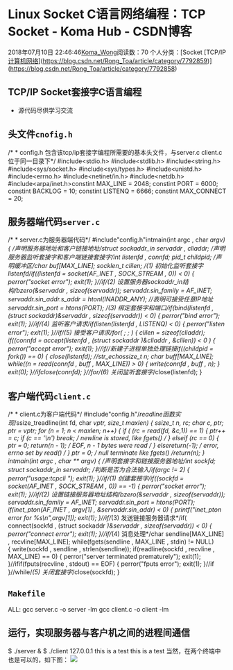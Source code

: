 # Linux Socket C语言网络编程：TCP Socket - Koma Hub - CSDN博客
2018年07月10日 22:46:46[Koma_Wong](https://me.csdn.net/Rong_Toa)阅读数：70
个人分类：[Socket																[TCP/IP																[计算机网络](https://blog.csdn.net/Rong_Toa/article/category/7569489)](https://blog.csdn.net/Rong_Toa/article/category/7792859)](https://blog.csdn.net/Rong_Toa/article/category/7792858)
## TCP/IP Socket套接字C语言编程
- 源代码尽供学习交流
## [](https://github.com/Rtoax/Knowledge/blob/master/Socket/tcp-socket.md#%E5%A4%B4%E6%96%87%E4%BB%B6cnofigh)头文件`cnofig.h`
/* * config.h 包含该tcp/ip套接字编程所需要的基本头文件，与server.c client.c位于同一目录下*/
#include<stdio.h>
#include<stdlib.h>
#include<string.h>
#include<sys/socket.h>
#include<sys/types.h>
#include<unistd.h>
#include<errno.h>
#include<netinet/in.h>
#include<netdb.h>
#include<arpa/inet.h>constint MAX_LINE = 2048;
constint PORT = 6000;
constint BACKLOG = 10;
constint LISTENQ = 6666;
constint MAX_CONNECT = 20;
## [](https://github.com/Rtoax/Knowledge/blob/master/Socket/tcp-socket.md#%E6%9C%8D%E5%8A%A1%E5%99%A8%E7%AB%AF%E4%BB%A3%E7%A0%81serverc)服务器端代码`server.c`
/* * server.c为服务器端代码*/
#include"config.h"intmain(int argc , char **argv)
{
	/*声明服务器地址和客户链接地址*/struct sockaddr_in servaddr , cliaddr;
	/*声明服务器监听套接字和客户端链接套接字*/int listenfd , connfd;
	pid_t childpid;
	/*声明缓冲区*/char buf[MAX_LINE];
	socklen_t clilen;
	/*(1) 初始化监听套接字listenfd*/if((listenfd = socket(AF_INET , SOCK_STREAM , 0)) < 0)
	{
		perror("socket error");
		exit(1);
	}//if/*(2) 设置服务器sockaddr_in结构*/bzero(&servaddr , sizeof(servaddr));
	servaddr.sin_family = AF_INET;
	servaddr.sin_addr.s_addr = htonl(INADDR_ANY); //表明可接受任意IP地址
	servaddr.sin_port = htons(PORT);
	/*(3) 绑定套接字和端口*/if(bind(listenfd , (struct sockaddr*)&servaddr , sizeof(servaddr)) < 0)
	{
		perror("bind error");
		exit(1);
	}//if/*(4) 监听客户请求*/if(listen(listenfd , LISTENQ) < 0)
	{
		perror("listen error");
		exit(1);
	}//if/*(5) 接受客户请求*/for( ; ; )
	{
		clilen = sizeof(cliaddr);
		if((connfd = accept(listenfd , (struct sockaddr *)&cliaddr , &clilen)) < 0 )
		{
			perror("accept error");
			exit(1);
		}//if//新建子进程单独处理链接if((childpid = fork()) == 0) 
		{
			close(listenfd);
			//str_echossize_t n;
			char buff[MAX_LINE];
			while((n = read(connfd , buff , MAX_LINE)) > 0)
			{
				write(connfd , buff , n);
			}
			exit(0);
		}//ifclose(connfd);
	}//for/*(6) 关闭监听套接字*/close(listenfd);
}
## [](https://github.com/Rtoax/Knowledge/blob/master/Socket/tcp-socket.md#%E5%AE%A2%E6%88%B7%E7%AB%AF%E4%BB%A3%E7%A0%81clientc)客户端代码`client.c`
/* * client.c为客户端代码*/
#include"config.h"/*readline函数实现*/ssize_treadline(int fd, char *vptr, size_t maxlen)
{
	ssize_t	n, rc;
	char	c, *ptr;
	ptr = vptr;
	for (n = 1; n < maxlen; n++) {
		if ( (rc = read(fd, &c,1)) == 1) {
			*ptr++ = c;
			if (c == '\n')
				break;	/* newline is stored, like fgets() */
		} elseif (rc == 0) {
			*ptr = 0;
			return(n - 1);	/* EOF, n - 1 bytes were read */
		} elsereturn(-1);		/* error, errno set by read() */
	}
	*ptr = 0;	/* null terminate like fgets() */return(n);
}
intmain(int argc , char ** argv)
{
	/*声明套接字和链接服务器地址*/int sockfd;
	struct sockaddr_in servaddr;
	/*判断是否为合法输入*/if(argc != 2)
	{
		perror("usage:tcpcli <IPaddress>");
		exit(1);
	}//if/*(1) 创建套接字*/if((sockfd = socket(AF_INET , SOCK_STREAM , 0)) == -1)
	{
		perror("socket error");
		exit(1);
	}//if/*(2) 设置链接服务器地址结构*/bzero(&servaddr , sizeof(servaddr));
	servaddr.sin_family = AF_INET;
	servaddr.sin_port = htons(PORT);
	if(inet_pton(AF_INET , argv[1] , &servaddr.sin_addr) < 0)
	{
		printf("inet_pton error for %s\n",argv[1]);
		exit(1);
	}//if/*(3) 发送链接服务器请求*/if( connect(sockfd , (struct sockaddr *)&servaddr , sizeof(servaddr)) < 0)
	{
		perror("connect error");
		exit(1);
	}//if/*(4) 消息处理*/char sendline[MAX_LINE] , recvline[MAX_LINE];
	while(fgets(sendline , MAX_LINE , stdin) != NULL)	
	{
		write(sockfd , sendline , strlen(sendline));
		if(readline(sockfd , recvline , MAX_LINE) == 0)
		{
			perror("server terminated prematurely");
			exit(1);
		}//ifif(fputs(recvline , stdout) == EOF)
		{
			perror("fputs error");
			exit(1);
		}//if
	}//while/*(5) 关闭套接字*/close(sockfd);
}
## [](https://github.com/Rtoax/Knowledge/blob/master/Socket/tcp-socket.md#makefile)`Makefile`
ALL:
	gcc server.c -o server -lm
	gcc client.c -o client -lm
## [](https://github.com/Rtoax/Knowledge/blob/master/Socket/tcp-socket.md#%E8%BF%90%E8%A1%8C%E5%AE%9E%E7%8E%B0%E6%9C%8D%E5%8A%A1%E5%99%A8%E4%B8%8E%E5%AE%A2%E6%88%B7%E6%9C%BA%E4%B9%8B%E9%97%B4%E7%9A%84%E8%BF%9B%E7%A8%8B%E9%97%B4%E9%80%9A%E4%BF%A1)运行，实现服务器与客户机之间的进程间通信
$ ./server &
$ ./client 127.0.0.1
this is a test
this is a test
当然，在两个终端中也是可以的，如下图：
![](https://img-blog.csdn.net/20180710224601842?watermark/2/text/aHR0cHM6Ly9ibG9nLmNzZG4ubmV0L1JvbmdfVG9h/font/5a6L5L2T/fontsize/400/fill/I0JBQkFCMA==/dissolve/70)
